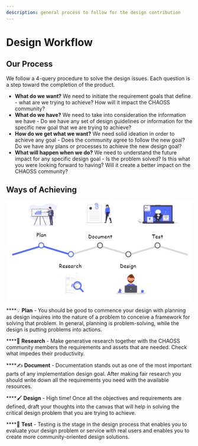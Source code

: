 ```yaml
---
description: general process to follow for the design contribution
---
```


# Design Workflow

## Our Process

We follow a 4-query procedure to solve the design issues. Each question is a step toward the completion of the product.

* **What do we want?** We need to initiate the requirement goals that define - what are we trying to achieve? How will it impact the CHAOSS community? 
* **What do we have?** We need to take into consideration the information we have - Do we have any set of design guidelines or information for the specific new goal that we are trying to achieve? 
* **How do we get what we want?** We need solid ideation in order to achieve any goal - Does the community agree to follow the new goal? Do we have any plans or processes to achieve the new design goal? 
* **What will happen when we do?** We need to understand the future impact for any specific design goal - Is the problem solved? Is this what you were looking forward to having? Will it create a better impact on the CHAOSS community? 

## Ways of Achieving

![Design created by Jaskirat SIngh ](../../assets/ch.png)

\*\*\*\*💡 **Plan** - You should be good to commence your design with planning as design inquires into the nature of a problem to conceive a framework for solving that problem. In general, planning is problem-solving, while the design is putting problems into actions.

\*\*\*\*🧐 **Research** - Make generative research together with the CHAOSS community members the requirements and assets that are needed. Check what impedes their productivity.

\*\*\*\*✍ **Document** - Documentation stands out as one of the most important parts of any implementation design goal. After making fair research you should write down all the requirements you need with the available resources.

\*\*\*\*🖌 **Design** - High time! Once all the objectives and requirements are defined, draft your thoughts into the canvas that will help in solving the critical design problem that you are trying to achieve.

\*\*\*\*🧪 **Test** - Testing is the stage in the design process that enables you to evaluate your design problem or service with real users and enables you to create more community-oriented design solutions.

